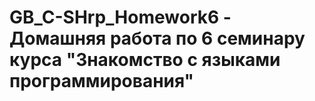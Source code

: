 # GB_C-SHrp_Homework6 - Домашняя работа по 6 семинару курса "Знакомство с языками программирования"
